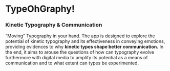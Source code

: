 # TypeOhGraphy!

### Kinetic Typography & Communication

“Moving” Typography in your hand.
The app is designed to explore the potential of kinetic typography and its effectiveness in conveying emotions, providing evidences to why **kinetic types shape better communication.**
In the end, it aims to arouse the questions of how can typography evolve furthermore with digital media to amplify its potential as a means of communication and to what extent can types be experimented.
